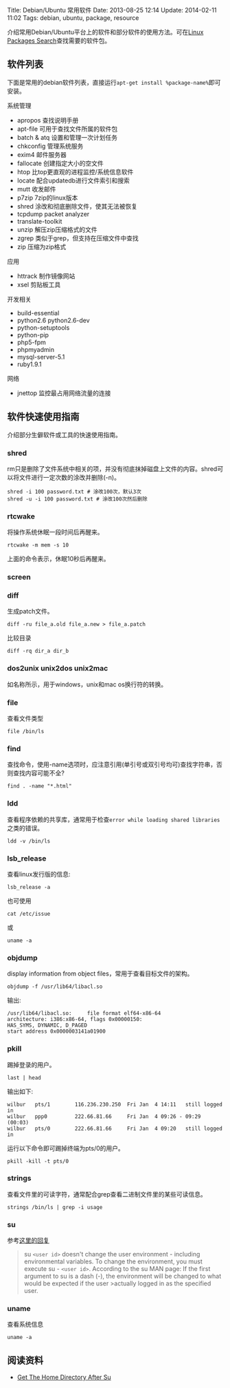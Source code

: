 Title: Debian/Ubuntu 常用软件
Date: 2013-08-25 12:14
Update: 2014-02-11 11:02
Tags: debian, ubuntu, package, resource

介绍常用Debian/Ubuntu平台上的软件和部分软件的使用方法。可在[Linux Packages Search](http://pkgs.org/)查找需要的软件包。

## 软件列表

下面是常用的debian软件列表，直接运行`apt-get install %package-name%`即可安装。

系统管理

*  apropos 查找说明手册
*  apt-file 可用于查找文件所属的软件包
*  batch & atq 设置和管理一次计划任务
*  chkconfig 管理系统服务
*  exim4 邮件服务器
*  fallocate 创建指定大小的空文件
*  htop 比top更直观的进程监控/系统信息软件
*  locate 配合updatedb进行文件索引和搜索
*  mutt 收发邮件
*  p7zip 7zip的linux版本
*  shred 涂改和彻底删除文件，使其无法被恢复
*  tcpdump packet analyzer
*  translate-toolkit
*  unzip 解压zip压缩格式的文件
*  zgrep 类似于grep，但支持在压缩文件中查找 
*  zip 压缩为zip格式 

应用

*  httrack 制作镜像网站
*  xsel 剪贴板工具

开发相关

*  build-essential
*  python2.6 python2.6-dev
*  python-setuptools
*  python-pip
*  php5-fpm
*  phpmyadmin
*  mysql-server-5.1
*  ruby1.9.1

网络

*  jnettop 监控最占用网络流量的连接

## 软件快速使用指南

介绍部分生僻软件或工具的快速使用指南。

### shred
rm只是删除了文件系统中相关的项，并没有彻底抹掉磁盘上文件的内容。shred可以将文件进行一定次数的涂改并删除(-n)。

    shred -i 100 password.txt # 涂改100次，默认3次
    shred -u -i 100 password.txt # 涂改100次然后删除

### rtcwake
将操作系统休眠一段时间后再醒来。

    rtcwake -m mem -s 10

上面的命令表示，休眠10秒后再醒来。

### screen

### diff

生成patch文件。

    diff -ru file_a.old file_a.new > file_a.patch

比较目录

    diff -rq dir_a dir_b
### dos2unix unix2dos unix2mac

如名称所示，用于windows，unix和mac os换行符的转换。
### file

查看文件类型

    file /bin/ls

### find

查找命令，使用-name选项时，应注意引用(单引号或双引号均可)查找字符串，否则查找内容可能不全?

    find . -name "*.html"

### ldd

查看程序依赖的共享库，通常用于检查`error while loading shared libraries`之类的错误。

    ldd -v /bin/ls

### lsb_release

查看linux发行版的信息:

    lsb_release -a

也可使用

    cat /etc/issue

或

    uname -a

### objdump

display information from object files，常用于查看目标文件的架构。

    objdump -f /usr/lib64/libacl.so

输出:

	/usr/lib64/libacl.so:     file format elf64-x86-64
	architecture: i386:x86-64, flags 0x00000150:
	HAS_SYMS, DYNAMIC, D_PAGED
	start address 0x0000003141a01900

### pkill

踢掉登录的用户。

    last | head

输出如下:

	wilbur   pts/1        116.236.230.250  Fri Jan  4 14:11   still logged in   
	wilbur   ppp0         222.66.81.66     Fri Jan  4 09:26 - 09:29  (00:03)    
	wilbur   pts/0        222.66.81.66     Fri Jan  4 09:20   still logged in

运行以下命令即可踢掉终端为pts/0的用户。

    pkill -kill -t pts/0

### strings

查看文件里的可读字符，通常配合grep查看二进制文件里的某些可读信息。

    strings /bin/ls | grep -i usage

### su

参考[这里的回复](http://www.computing.net/answers/solaris/get-the-home-directory-after-su/5035.html)

>su `<user id>` doesn't change the user environment - including environmental variables. To change the environment, you must execute su - `<user id>`. According to the su MAN page:
>If the first argument to su is a dash (-), the environment will be changed to what would be expected if the user >actually logged in as the specified user.

### uname

查看系统信息

    uname -a

## 阅读资料

*  [Get The Home Directory After Su](http://www.computing.net/answers/solaris/get-the-home-directory-after-su/5035.html)

